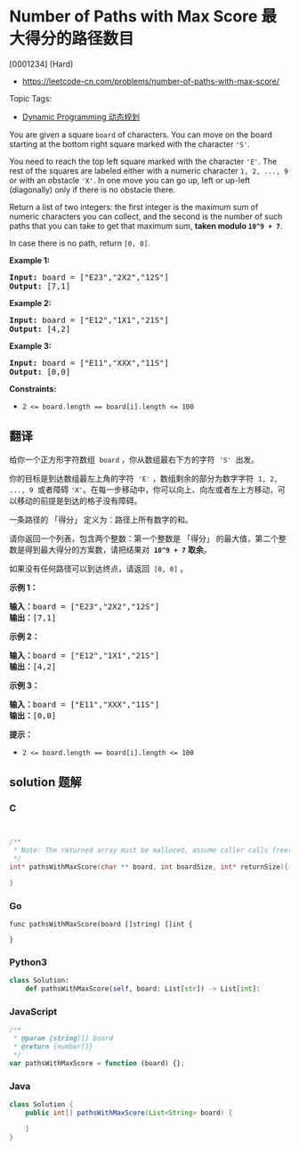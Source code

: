 # Number of Paths with Max Score 最大得分的路径数目

[0001234] (Hard)

- https://leetcode-cn.com/problems/number-of-paths-with-max-score/

Topic Tags:

- [Dynamic Programming 动态规划](https://leetcode-cn.com/tag/dynamic-programming/)

You are given a square `board` of characters. You can move on the board starting at the bottom right square marked with the character `'S'`.

You need to reach the top left square marked with the character `'E'`. The rest of the squares are labeled either with a numeric character `1, 2, ..., 9` or with an obstacle `'X'`. In one move you can go up, left or up-left (diagonally) only if there is no obstacle there.

Return a list of two integers: the first integer is the maximum sum of numeric characters you can collect, and the second is the number of such paths that you can take to get that maximum sum, **taken modulo `10^9 + 7`**.

In case there is no path, return `[0, 0]`.

**Example 1:**

<pre><strong>Input:</strong> board = ["E23","2X2","12S"]
<strong>Output:</strong> [7,1]
</pre>

**Example 2:**

<pre><strong>Input:</strong> board = ["E12","1X1","21S"]
<strong>Output:</strong> [4,2]
</pre>

**Example 3:**

<pre><strong>Input:</strong> board = ["E11","XXX","11S"]
<strong>Output:</strong> [0,0]
</pre>

**Constraints:**

- `2 <= board.length == board[i].length <= 100`

## 翻译

给你一个正方形字符数组  `board` ，你从数组最右下方的字符  `'S'`  出发。

你的目标是到达数组最左上角的字符  `'E'` ，数组剩余的部分为数字字符  `1, 2, ..., 9`  或者障碍 `'X'`。在每一步移动中，你可以向上、向左或者左上方移动，可以移动的前提是到达的格子没有障碍。

一条路径的 「得分」 定义为：路径上所有数字的和。

请你返回一个列表，包含两个整数：第一个整数是 「得分」 的最大值，第二个整数是得到最大得分的方案数，请把结果对  **`10^9 + 7`** **取余**。

如果没有任何路径可以到达终点，请返回  `[0, 0]` 。

**示例 1：**

<pre><strong>输入：</strong>board = ["E23","2X2","12S"]
<strong>输出：</strong>[7,1]
</pre>

**示例 2：**

<pre><strong>输入：</strong>board = ["E12","1X1","21S"]
<strong>输出：</strong>[4,2]
</pre>

**示例 3：**

<pre><strong>输入：</strong>board = ["E11","XXX","11S"]
<strong>输出：</strong>[0,0]
</pre>

**提示：**

- `2 <= board.length == board[i].length <= 100`

## solution 题解

### C

```c


/**
 * Note: The returned array must be malloced, assume caller calls free().
 */
int* pathsWithMaxScore(char ** board, int boardSize, int* returnSize){

}


```

### Go

```golang
func pathsWithMaxScore(board []string) []int {

}
```

### Python3

```python
class Solution:
    def pathsWithMaxScore(self, board: List[str]) -> List[int]:

```

### JavaScript

```javascript
/**
 * @param {string[]} board
 * @return {number[]}
 */
var pathsWithMaxScore = function (board) {};
```

### Java

```java
class Solution {
    public int[] pathsWithMaxScore(List<String> board) {

    }
}
```
